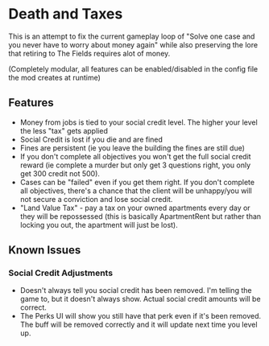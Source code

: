 # Death and Taxes

This is an attempt to fix the current gameplay loop of "Solve one case and you never have to worry about money again" while also preserving the lore that retiring to The Fields requires alot of money.

(Completely modular, all features can be enabled/disabled in the config file the mod creates at runtime)

## Features
- Money from jobs is tied to your social credit level. The higher your level the less "tax" gets applied
- Social Credit is lost if you die and are fined
- Fines are persistent (ie you leave the building the fines are still due)
- If you don't complete all objectives you won't get the full social credit reward (ie complete a murder but only get 3 questions right, you only get 300 credit not 500).
- Cases can be "failed" even if you get them right. If you don't complete all objectives, there's a chance that the client will be unhappy/you will not secure a conviction and lose social credit.
- "Land Value Tax" - pay a tax on your owned apartments every day or they will be repossessed (this is basically ApartmentRent but rather than locking you out, the apartment will just be lost).

## Known Issues

### Social Credit Adjustments
- Doesn't always tell you social credit has been removed. I'm telling the game to, but it doesn't always show. Actual social credit amounts will be correct.
- The Perks UI will show you still have that perk even if it's been removed. The buff will be removed correctly and it will update next time you level up.
